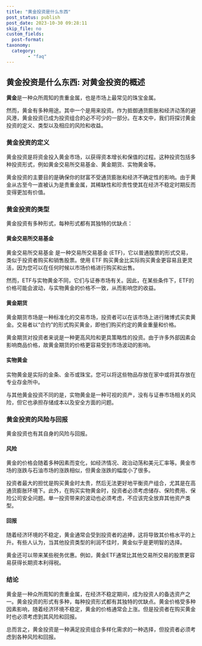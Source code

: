 ```yaml
---
title: "黄金投资是什么东西"
post_status: publish
post_date: 2023-10-30 09:28:11
skip_file: no
custom_fields: 
  post-format: 
taxonomy:
  category:
        - "faq"
---
```


## 黄金投资是什么东西: 对黄金投资的概述

**黄金**是一种众所周知的贵重金属，也是市场上最常见的珠宝金属。

然而，黄金有多种用途。其中一个是用来投资。作为抵御通货膨胀和经济动荡的避风港，黄金投资已成为投资组合的必不可少的一部分。在本文中，我们将探讨黄金投资的定义、类型以及相应的风险和收益。

### 黄金投资的定义

黄金投资是将资金投入黄金市场，以获得资本增长和保值的过程。这种投资包括多种投资形式，例如黄金交易所交易基金、黄金期货、实物黄金等。

黄金投资的主要目的是确保你的财富不受通货膨胀和经济不确定性的影响。由于黄金从古至今一直被认为是贵重金属，其稀缺性和珍贵性使其在经济不稳定时期反而变得更加有价值。

### 黄金投资的类型

黄金投资有多种形式，每种形式都有其独特的优缺点：

#### 黄金交易所交易基金

黄金交易所交易基金 是一种交易所交易基金 (ETF)，它以普通股票的形式交易，类似于投资者购买和销售股票。使用 ETF 购买黄金比实际购买黄金更容易且更灵活，因为您可以在任何时候以市场价格进行购买和出售。

然而，ETF与实物黄金不同，它们与证券市场有关。因此，在某些条件下，ETF的价格可能会波动，与实物黄金的价格不一致，从而影响您的收益。

#### 黄金期货

黄金期货市场是一种标准化的交易市场，投资者可以在该市场上进行赌博式买卖黄金。交易者以“合约”的形式购买黄金，即他们购买约定的黄金重量和价格。

黄金期货对投资者来说是一种更高风险和更具策略性的投资。由于许多外部因素会影响商品价格，故黄金期货的价格更容易受到市场波动的影响。

#### 实物黄金

实物黄金是实际的金条、金币或珠宝。您可以将这些物品存放在家中或将其存放在专业存金所中。

与其他黄金投资不同的是，实物黄金是一种可视的资产，没有与证券市场相关的风险，但它也承担存储成本以及安全方面的问题。

### 黄金投资的风险与回报

黄金投资也有其自身的风险与回报。

#### 风险

黄金的价格会随着多种因素而变化，如经济情况、政治动荡和美元汇率等。黄金市场的涨跌与石油市场的涨跌相似，但黄金涨跌的幅度小了很多。

投资者最大的担忧是购买黄金时太贵，然后无法更好地平衡资产组合，尤其是在高通货膨胀环境下。此外，在购买实物黄金时，投资者必须考虑储存、保险费用、保险公司安全问题。单一投资带来的波动也必须考虑，不应该完全放弃其他资产类型。

#### 回报

随着经济环境的不稳定，黄金通常会受到投资者的追捧，这将导致其价格水平的上升。有些人认为，当其他投资类型的利润不佳时，黄金似乎是更明智的选择。

黄金还可以带来某些税务优惠。例如，黄金ETF通常比其他交易所交易的股票更容易获得长期资本利得税。

### 结论

黄金是一种众所周知的贵重金属，在经济不稳定期间，成为投资人的备选资产之一。黄金投资的形式有多种，每种投资形式都有其独特的优缺点。黄金价格受多种因素影响，随着经济环境不稳定，黄金的价格通常会上涨。但是投资者在购买黄金时也必须考虑到其风险和回报。

总而言之，黄金投资是一种满足投资组合多样化需求的一种选择，但投资者必须考虑到各种风险和回报。
